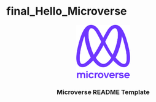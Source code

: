 # final_Hello_Microverse

<div align="center">
  <!-- You are encouraged to replace this logo with your own! Otherwise you can also remove it. -->
  <img src="img/murple_logo.png" alt="logo" width="140"  height="auto" />
  <br/>

  <h3><b>Microverse README Template</b></h3>

</div>
